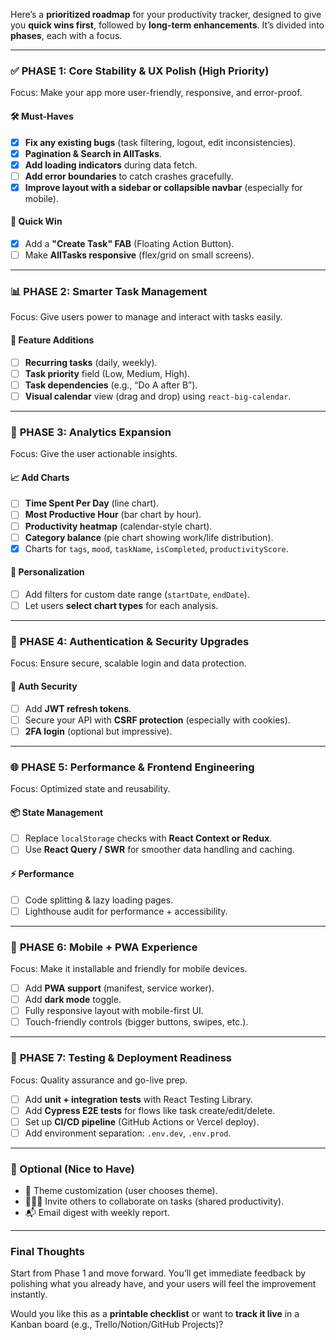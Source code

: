 Here’s a **prioritized roadmap** for your productivity tracker, designed to give you **quick wins first**, followed by **long-term enhancements**. It’s divided into **phases**, each with a focus.

---

### ✅ **PHASE 1: Core Stability & UX Polish (High Priority)**

Focus: Make your app more user-friendly, responsive, and error-proof.

#### 🛠️ Must-Haves

* [x] **Fix any existing bugs** (task filtering, logout, edit inconsistencies).
* [x] **Pagination & Search in AllTasks**.
* [x] **Add loading indicators** during data fetch.
* [ ] **Add error boundaries** to catch crashes gracefully.
* [x] **Improve layout with a sidebar or collapsible navbar** (especially for mobile).

#### 🚀 Quick Win

* [x] Add a **"Create Task" FAB** (Floating Action Button).
* [ ] Make **AllTasks responsive** (flex/grid on small screens).

---

### 📊 **PHASE 2: Smarter Task Management**

Focus: Give users power to manage and interact with tasks easily.

#### 🧩 Feature Additions

* [ ] **Recurring tasks** (daily, weekly).
* [ ] **Task priority** field (Low, Medium, High).
* [ ] **Task dependencies** (e.g., “Do A after B”).
* [ ] **Visual calendar** view (drag and drop) using `react-big-calendar`.

---

### 📅 **PHASE 3: Analytics Expansion**

Focus: Give the user actionable insights.

#### 📈 Add Charts

* [ ] **Time Spent Per Day** (line chart).
* [ ] **Most Productive Hour** (bar chart by hour).
* [ ] **Productivity heatmap** (calendar-style chart).
* [ ] **Category balance** (pie chart showing work/life distribution).
* [x] Charts for `tags`, `mood`, `taskName`, `isCompleted`, `productivityScore`.

#### 🎯 Personalization

* [ ] Add filters for custom date range (`startDate`, `endDate`).
* [ ] Let users **select chart types** for each analysis.

---

### 🔐 **PHASE 4: Authentication & Security Upgrades**

Focus: Ensure secure, scalable login and data protection.

#### 🔐 Auth Security

* [ ] Add **JWT refresh tokens**.
* [ ] Secure your API with **CSRF protection** (especially with cookies).
* [ ] **2FA login** (optional but impressive).

---

### 🌐 **PHASE 5: Performance & Frontend Engineering**

Focus: Optimized state and reusability.

#### 📦 State Management

* [ ] Replace `localStorage` checks with **React Context or Redux**.
* [ ] Use **React Query / SWR** for smoother data handling and caching.

#### ⚡ Performance

* [ ] Code splitting & lazy loading pages.
* [ ] Lighthouse audit for performance + accessibility.

---

### 📱 **PHASE 6: Mobile + PWA Experience**

Focus: Make it installable and friendly for mobile devices.

* [ ] Add **PWA support** (manifest, service worker).
* [ ] Add **dark mode** toggle.
* [ ] Fully responsive layout with mobile-first UI.
* [ ] Touch-friendly controls (bigger buttons, swipes, etc.).

---

### 🧪 **PHASE 7: Testing & Deployment Readiness**

Focus: Quality assurance and go-live prep.

* [ ] Add **unit + integration tests** with React Testing Library.
* [ ] Add **Cypress E2E tests** for flows like task create/edit/delete.
* [ ] Set up **CI/CD pipeline** (GitHub Actions or Vercel deploy).
* [ ] Add environment separation: `.env.dev`, `.env.prod`.

---

### 🧠 Optional (Nice to Have)

* 🎨 Theme customization (user chooses theme).
* 👨‍👧‍👦 Invite others to collaborate on tasks (shared productivity).
* 📬 Email digest with weekly report.

---

### Final Thoughts

Start from Phase 1 and move forward. You’ll get immediate feedback by polishing what you already have, and your users will feel the improvement instantly.

Would you like this as a **printable checklist** or want to **track it live** in a Kanban board (e.g., Trello/Notion/GitHub Projects)?

